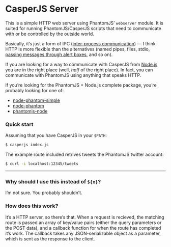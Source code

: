 CasperJS Server
===============

This is a simple HTTP web server using PhantomJS&rsquo; `webserver` module. It is suited for running PhantomJS/CasperJS scripts that need to communicate with or be controlled by the outside world.

Basically, it&rsquo;s just a form of IPC ([inter-process communication][1]) &mdash; I think HTTP is more flexible than the alternatives (named pipes, files, stdio, [passing messages through alert boxes][2], and so on).

If you are looking for a way to communicate with CasperJS from [Node.js][3] you are in the right place (well, *half* of the right place). In fact, you can communicate with PhantomJS using anything that speaks HTTP.

If you&rsquo;re looking for the PhantomJS + Node.js complete package, you&rsquo;re probably looking for one of:

- [node-phantom-simple](https://github.com/baudehlo/node-phantom-simple)
- [node-phantom](https://github.com/alexscheelmeyer/node-phantom)
- [phantomjs-node](https://github.com/sgentle/phantomjs-node)

### Quick start

Assuming that you have CasperJS in your `$PATH`:

```bash
$ casperjs index.js
```

The example route included retrives tweets the PhantomJS twitter account:

```bash
$ curl -i localhost:12345/tweets
```

---

### Why should I use this instead of `${x}`?

I&rsquo;m not sure. You probably shouldn&rsquo;t.

### How does this work?

It&rsquo;s a HTTP server, so there&rsquo;s that. When a request is recieved, the matching route is passed an array of key/value pairs (either the query parameters or the POST data), and a callback function for when the route has completed it&rsquo;s work. The callback takes any JSON-serializable object as a parameter, which is sent as the response to the client.

  [1]:https://en.wikipedia.org/wiki/Inter-process_communication
  [2]:https://github.com/sgentle/phantomjs-node/blob/1ff57e523793b8cb3ee7454853ec9b1ab8f5435d/README.markdown#no-really-how-does-it-work
  [3]:http://nodejs.org/
